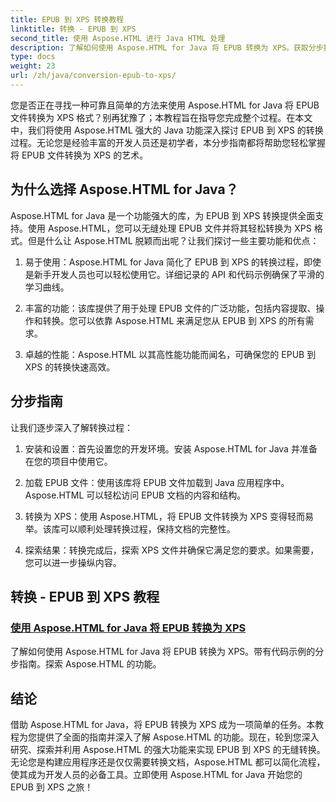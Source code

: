 ```yaml
---
title: EPUB 到 XPS 转换教程
linktitle: 转换 - EPUB 到 XPS
second_title: 使用 Aspose.HTML 进行 Java HTML 处理
description: 了解如何使用 Aspose.HTML for Java 将 EPUB 转换为 XPS。获取分步指南和代码示例，在这些教程中探索 Aspose.HTML 的功能。
type: docs
weight: 23
url: /zh/java/conversion-epub-to-xps/
---
```


您是否正在寻找一种可靠且简单的方法来使用 Aspose.HTML for Java 将 EPUB 文件转换为 XPS 格式？别再犹豫了；本教程旨在指导您完成整个过程。在本文中，我们将使用 Aspose.HTML 强大的 Java 功能深入探讨 EPUB 到 XPS 的转换过程。无论您是经验丰富的开发人员还是初学者，本分步指南都将帮助您轻松掌握将 EPUB 文件转换为 XPS 的艺术。

## 为什么选择 Aspose.HTML for Java？

Aspose.HTML for Java 是一个功能强大的库，为 EPUB 到 XPS 转换提供全面支持。使用 Aspose.HTML，您可以无缝处理 EPUB 文件并将其轻松转换为 XPS 格式。但是什么让 Aspose.HTML 脱颖而出呢？让我们探讨一些主要功能和优点：

1. 易于使用：Aspose.HTML for Java 简化了 EPUB 到 XPS 的转换过程，即使是新手开发人员也可以轻松使用它。详细记录的 API 和代码示例确保了平滑的学习曲线。

2. 丰富的功能：该库提供了用于处理 EPUB 文件的广泛功能，包括内容提取、操作和转换。您可以依靠 Aspose.HTML 来满足您从 EPUB 到 XPS 的所有需求。

3. 卓越的性能：Aspose.HTML 以其高性能功能而闻名，可确保您的 EPUB 到 XPS 的转换快速高效。

## 分步指南

让我们逐步深入了解转换过程：

1. 安装和设置：首先设置您的开发环境。安装 Aspose.HTML for Java 并准备在您的项目中使用它。

2. 加载 EPUB 文件：使用该库将 EPUB 文件加载到 Java 应用程序中。 Aspose.HTML 可以轻松访问 EPUB 文档的内容和结构。

3. 转换为 XPS：使用 Aspose.HTML，将 EPUB 文件转换为 XPS 变得轻而易举。该库可以顺利处理转换过程，保持文档的完整性。

4. 探索结果：转换完成后，探索 XPS 文件并确保它满足您的要求。如果需要，您可以进一步操纵内容。

## 转换 - EPUB 到 XPS 教程
### [使用 Aspose.HTML for Java 将 EPUB 转换为 XPS](./convert-epub-to-xps/)
了解如何使用 Aspose.HTML for Java 将 EPUB 转换为 XPS。带有代码示例的分步指南。探索 Aspose.HTML 的功能。

## 结论

借助 Aspose.HTML for Java，将 EPUB 转换为 XPS 成为一项简单的任务。本教程为您提供了全面的指南并深入了解 Aspose.HTML 的功能。现在，轮到您深入研究、探索并利用 Aspose.HTML 的强大功能来实现 EPUB 到 XPS 的无缝转换。无论您是构建应用程序还是仅仅需要转换文档，Aspose.HTML 都可以简化流程，使其成为开发人员的必备工具。立即使用 Aspose.HTML for Java 开始您的 EPUB 到 XPS 之旅！
